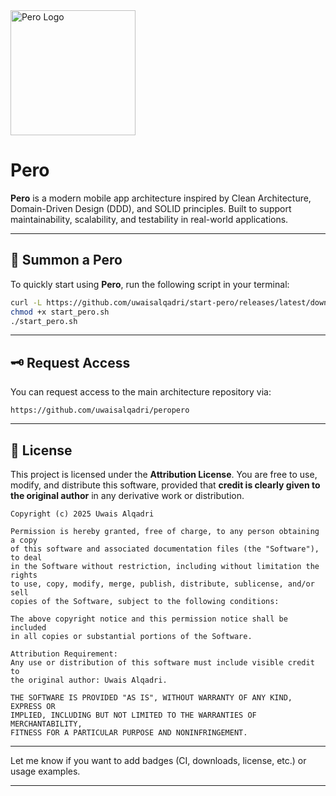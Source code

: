 
<img width="200" height="200" alt="Pero Logo" src="https://github.com/user-attachments/assets/cc30e46f-c126-4995-90ee-746262864160" />

# Pero

**Pero** is a modern mobile app architecture inspired by Clean Architecture, Domain-Driven Design (DDD), and SOLID principles. Built to support maintainability, scalability, and testability in real-world applications.

---

## 🔧 Summon a Pero

To quickly start using **Pero**, run the following script in your terminal:

```bash
curl -L https://github.com/uwaisalqadri/start-pero/releases/latest/download/start_pero.sh -o start_pero.sh
chmod +x start_pero.sh 
./start_pero.sh
```

---

## 🗝️ Request Access

You can request access to the main architecture repository via:

```
https://github.com/uwaisalqadri/peropero
```

---

## 📄 License

This project is licensed under the **Attribution License**.
You are free to use, modify, and distribute this software, provided that **credit is clearly given to the original author** in any derivative work or distribution.

```
Copyright (c) 2025 Uwais Alqadri

Permission is hereby granted, free of charge, to any person obtaining a copy
of this software and associated documentation files (the "Software"), to deal
in the Software without restriction, including without limitation the rights
to use, copy, modify, merge, publish, distribute, sublicense, and/or sell
copies of the Software, subject to the following conditions:

The above copyright notice and this permission notice shall be included
in all copies or substantial portions of the Software.

Attribution Requirement:
Any use or distribution of this software must include visible credit to
the original author: Uwais Alqadri.

THE SOFTWARE IS PROVIDED "AS IS", WITHOUT WARRANTY OF ANY KIND, EXPRESS OR
IMPLIED, INCLUDING BUT NOT LIMITED TO THE WARRANTIES OF MERCHANTABILITY,
FITNESS FOR A PARTICULAR PURPOSE AND NONINFRINGEMENT.
```

---

Let me know if you want to add badges (CI, downloads, license, etc.) or usage examples.
****
